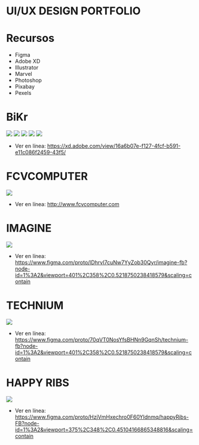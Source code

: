 # UI/UX DESIGN PORTFOLIO

# Recursos
- Figma
- Adobe XD
- Illustrator
- Marvel
- Photoshop
- Pixabay
- Pexels

# BiKr
![](./LandingPage.jpg)
![](./AppSocial.jpg)
![](./AppProfile.jpg)
![](./AppChat.jpg)
![](./BrandBiKr.png)
* Ver en línea:
https://xd.adobe.com/view/16a6b07e-f127-4fcf-b591-e11c086f2459-43f5/

# FCVCOMPUTER
![](./fcvcomputer.jpg)
* Ver en línea:
http://www.fcvcomputer.com

# IMAGINE
![](./Imagine-FB.png)
* Ver en línea:
https://www.figma.com/proto/lDhrvI7cuNw7YyZob30Qyr/imagine-fb?node-id=1%3A2&viewport=401%2C358%2C0.5218750238418579&scaling=contain

# TECHNIUM
![](./Technium-FB.png)
* Ver en línea:
https://www.figma.com/proto/70qVT0NosYfsBHNn9GqnSh/technium-fb?node-id=1%3A2&viewport=401%2C358%2C0.5218750238418579&scaling=contain

# HAPPY RIBS
![](./HappyRibs-FB.png)
* Ver en línea:
https://www.figma.com/proto/HzjVmHxechro0F60YIdnmq/happyRibs-FB?node-id=1%3A2&viewport=375%2C348%2C0.45104166865348816&scaling=contain